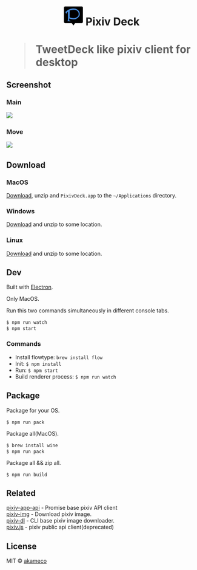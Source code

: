 <h1 align=center><img src="static/Icon.png" width=50/> Pixiv Deck<h1>


> TweetDeck like pixiv client for desktop


## Screenshot

### Main

<img src="media/main.png"/>

### Move

<img src="media/move.gif"/>


## Download

### MacOS
[Download](https://github.com/akameco/PixivDeck/releases), unzip and `PixivDeck.app` to the `~/Applications` directory.


### Windows
[Download](https://github.com/akameco/PixivDeck/releases) and unzip to some location.


### Linux
[Download](https://github.com/akameco/PixivDeck/releases) and unzip to some location.


## Dev
Built with [Electron](http://electron.atom.io/).

Only MacOS.

Run this two commands simultaneously in different console tabs.

```
$ npm run watch
$ npm start
```

### Commands

- Install flowtype: `brew install flow`
- Init: `$ npm install`
- Run: `$ npm start`
- Build renderer process: `$ npm run watch`


## Package
Package for your OS.

```
$ npm run pack
```

Package all(MacOS).

```
$ brew install wine
$ npm run pack
```

Package all && zip all.

```
$ npm run build
```


## Related

[pixiv-app-api](https://github.com/akameco/pixiv-app-api) - Promise base pixiv API client <br>
[pixiv-img](https://github.com/akameco/pixiv-img) - Download pixiv image. <br>
[pixiv-dl](https://github.com/akameco/pixiv-dl) - CLI base pixiv image downloader. <br>
[pixiv.js](https://github.com/akameco/pixiv) - pixiv public api client(deprecated) <br>

## License

MIT © [akameco](http://akameco.github.io)
